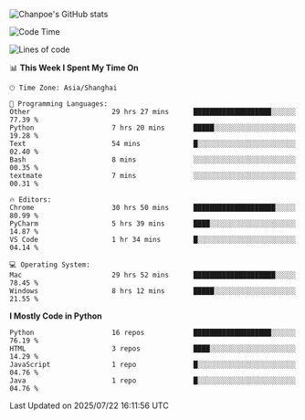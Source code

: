 ![Chanpoe's GitHub stats](https://github-readme-stats.vercel.app/api?username=Chanpoe&show_icons=true&count_private=true&theme=cobalt)

<!--START_SECTION:waka-->
![Code Time](http://img.shields.io/badge/Code%20Time-719%20hrs%2050%20mins-blue)

![Lines of code](https://img.shields.io/badge/From%20Hello%20World%20I%27ve%20Written-1.7%20million%20lines%20of%20code-blue)

📊 **This Week I Spent My Time On** 

```text
🕑︎ Time Zone: Asia/Shanghai

💬 Programming Languages: 
Other                    29 hrs 27 mins      ███████████████████░░░░░░   77.39 % 
Python                   7 hrs 20 mins       █████░░░░░░░░░░░░░░░░░░░░   19.28 % 
Text                     54 mins             █░░░░░░░░░░░░░░░░░░░░░░░░   02.40 % 
Bash                     8 mins              ░░░░░░░░░░░░░░░░░░░░░░░░░   00.35 % 
textmate                 7 mins              ░░░░░░░░░░░░░░░░░░░░░░░░░   00.31 % 

🔥 Editors: 
Chrome                   30 hrs 50 mins      ████████████████████░░░░░   80.99 % 
PyCharm                  5 hrs 39 mins       ████░░░░░░░░░░░░░░░░░░░░░   14.87 % 
VS Code                  1 hr 34 mins        █░░░░░░░░░░░░░░░░░░░░░░░░   04.14 % 

💻 Operating System: 
Mac                      29 hrs 52 mins      ████████████████████░░░░░   78.45 % 
Windows                  8 hrs 12 mins       █████░░░░░░░░░░░░░░░░░░░░   21.55 % 
```

**I Mostly Code in Python** 

```text
Python                   16 repos            ███████████████████░░░░░░   76.19 % 
HTML                     3 repos             ████░░░░░░░░░░░░░░░░░░░░░   14.29 % 
JavaScript               1 repo              █░░░░░░░░░░░░░░░░░░░░░░░░   04.76 % 
Java                     1 repo              █░░░░░░░░░░░░░░░░░░░░░░░░   04.76 % 
```




 Last Updated on 2025/07/22 16:11:56 UTC
<!--END_SECTION:waka-->
